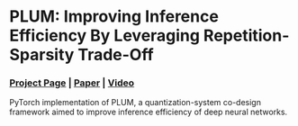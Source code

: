 # PLUM: Improving Inference Efficiency By Leveraging Repetition-Sparsity Trade-Off

### [Project Page](https://github.com/sachitkuhar/PLUM) | [Paper](https://openreview.net/pdf?id=IEKtMMSblm) | [Video](https://www.youtube.com/watch?v=nE_CYDWqQ_I) 
PyTorch implementation of PLUM, a quantization-system co-design framework aimed to improve inference efficiency of deep neural networks.
